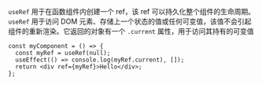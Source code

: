 `useRef` 用于在函数组件内创建一个 ref，该 ref 可以持久化整个组件的生命周期。`useRef` 用于访问 DOM 元素、存储上一个状态的值或任何可变值，该值不会引起组件的重新渲染。它返回的对象有一个 `.current` 属性，用于访问其持有的可变值

```JSX
const myComponent = () => {
  const myRef = useRef(null);
  useEffect(() => console.log(myRef.current), []);
  return <div ref={myRef}>Hello</div>;
};
```
